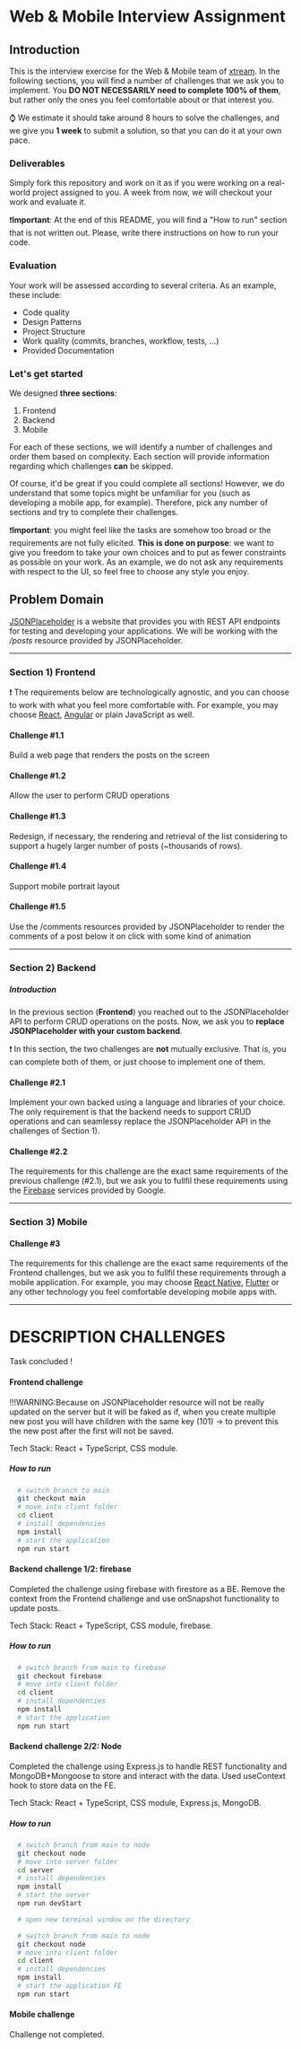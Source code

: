 <!---
Hi! We're happy you opened this file, not everyone does!
To let us know you did, paste a capybara picture
in the How to Run section 😊
-->

# Web & Mobile Interview Assignment

## Introduction

This is the interview exercise for the Web & Mobile team of [xtream](https://www.linkedin.com/company/xtream-srl). In the following sections, you will find a number of challenges that we ask you to implement. You **DO NOT NECESSARILY need to complete 100% of them**, but rather only the ones you feel comfortable about or that interest you.

:watch: We estimate it should take around 8 hours to solve the challenges, and we give you **1 week** to submit a solution, so that you can do it at your own pace.

### Deliverables

Simply fork this repository and work on it as if you were working on a real-world project assigned to you. A week from now, we will checkout your work and evaluate it.

:heavy_exclamation_mark:**Important**: At the end of this README, you will find a "How to run" section that is not written out. Please, write there instructions on how to run your code.

### Evaluation

Your work will be assessed according to several criteria. As an example, these include:

- Code quality
- Design Patterns
- Project Structure
- Work quality (commits, branches, workflow, tests, ...)
- Provided Documentation

### Let's get started

We designed **three sections**:

1. Frontend
2. Backend
3. Mobile

For each of these sections, we will identify a number of challenges and order them based on complexity. Each section will provide information regarding which challenges **can** be skipped.

Of course, it'd be great if you could complete all sections! However, we do understand that some topics might be unfamiliar for you (such as developing a mobile app, for example). Therefore, pick any number of sections and try to complete their challenges.

:heavy_exclamation_mark:**Important**: you might feel like the tasks are somehow too broad or the requirements are not fully elicited. **This is done on purpose**: we want to give you freedom to take your own choices and to put as fewer constraints as possible on your work. As an example, we do not ask any requirements with respect to the UI, so feel free to choose any style you enjoy.

## Problem Domain

[JSONPlaceholder](https://jsonplaceholder.typicode.com/) is a website that provides you with REST API endpoints for testing and developing your applications. We will be working with the _/posts_ resource provided by JSONPlaceholder.

---

### Section 1) Frontend

:heavy_exclamation_mark: The requirements below are technologically agnostic, and you can choose to work with what you feel more comfortable with. For example, you may choose [React](https://it.reactjs.org/), [Angular](https://angular.io/) or plain JavaScript as well.

#### Challenge #1.1

Build a web page that renders the posts on the screen

#### Challenge #1.2

Allow the user to perform CRUD operations

#### Challenge #1.3

Redesign, if necessary, the rendering and retrieval of the list considering to support a hugely larger number of posts (~thousands of rows).

#### Challenge #1.4

Support mobile portrait layout

#### Challenge #1.5

Use the /comments resources provided by JSONPlaceholder to render the comments of a post below it on click with some kind of animation

---

### Section 2) Backend

##### Introduction

In the previous section (**Frontend**) you reached out to the JSONPlaceholder API to perform CRUD operations on the posts. Now, we ask you to **replace JSONPlaceholder with your custom backend**.

:heavy_exclamation_mark: In this section, the two challenges are **not** mutually exclusive. That is, you can complete both of them, or just choose to implement one of them.

#### Challenge #2.1

Implement your own backed using a language and libraries of your choice. The only requirement is that the backend needs to support CRUD operations and can seamlessy replace the JSONPlaceholder API in the challenges of Section 1).

#### Challenge #2.2

The requirements for this challenge are the exact same requirements of the previous challenge (#2.1), but we ask you to fullfil these requirements using the [Firebase](https://firebase.google.com/) services provided by Google.

---

### Section 3) Mobile

#### Challenge #3

The requirements for this challenge are the exact same requirements of the Frontend challenges, but we ask you to fullfil these requirements through a mobile application. For example, you may choose [React Native](https://reactnative.dev/), [Flutter](https://flutter.dev/) or any other technology you feel comfortable developing mobile apps with.

---

# DESCRIPTION CHALLENGES

Task concluded !

#### Frontend challenge

!!!WARNING:Because on JSONPlaceholder resource will not be really updated on the server but it will be faked as if, when you create multiple new post you will have children with the same key (101) -> to prevent this the new post after the first will not be saved.

Tech Stack: React + TypeScript, CSS module.

##### How to run

```bash
  # switch branch to main
  git checkout main
  # move into client folder
  cd client
  # install dependencies
  npm install
  # start the application
  npm run start
```

#### Backend challenge 1/2: firebase

Completed the challenge using firebase with firestore as a BE. Remove the context from the Frontend challenge and use onSnapshot functionality to update posts.

Tech Stack: React + TypeScript, CSS module, firebase.

##### How to run

```bash
  # switch branch from main to firebase
  git checkout firebase
  # move into client folder
  cd client
  # install dependencies
  npm install
  # start the application
  npm run start
```

#### Backend challenge 2/2: Node

Completed the challenge using Express.js to handle REST functionality and MongoDB+Mongoose to store and interact with the data. Used useContext hook to store data on the FE.

Tech Stack: React + TypeScript, CSS module, Express.js, MongoDB.

##### How to run

```bash
  # switch branch from main to node
  git checkout node
  # move into server folder
  cd server
  # install dependencies
  npm install
  # start the server
  npm run devStart

  # open new terminal window on the directory

  # switch branch from main to node
  git checkout node
  # move into client folder
  cd client
  # install dependencies
  npm install
  # start the application FE
  npm run start
```

#### Mobile challenge

Challenge not completed.
